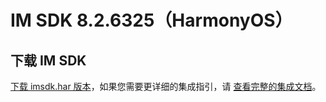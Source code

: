 # IM SDK 8.2.6325（HarmonyOS）

## 下载 IM SDK

[下载 imsdk.har 版本](https://im.sdk.qcloud.com/download/plus/8.2.6325/imsdk-ohos-8.2.6325.har)，如果您需要更详细的集成指引，请 [查看完整的集成文档](https://cloud.tencent.com/document/product/269/103558)。
